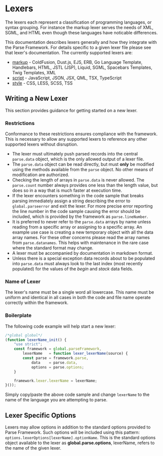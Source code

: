 
# Lexers
The lexers each represent a classification of programming languages, or syntax grouping.  For instance the markup lexer serves the needs of XML, SGML, and HTML even though these languages have noticable differences.

This documentation describes lexers generally and how they integrate with the Parse Framework.  For details specific to a given lexer file please see that lexer's documentation.  The currently supported lexers are:

* [markup](markup.md) - ColdFusion, Dust.js, EJS, ERB, Go Language Template, Handlebars, HTML, JSTL (JSP), Liquid, SGML, Spacebars Templates, Twig Templates, XML
* [script](script.md) - JavaScript, JSON, JSX, QML, TSX, TypeScript
* [style](style.md) - CSS, LESS, SCSS, TSS

## Writing a New Lexer
This section provides guidance for getting started on a new lexer.

### Restrictions
Conformance to these restrictions ensures compliance with the framework.  This is necessary to allow any supported lexers to reference any other supported lexers without disruption.

* The lexer must ultimately push parsed records into the central `parse.data` object, which is the only allowed output of a lexer file.
* The `parse.data` object can be read directly, but must **only** be modified using the methods available from the `parse` object.  No other means of modification are authorized.
* Checking the length of arrays in `parse.data` is never allowed.  The `parse.count` number always provides one less than the length value, but does so in a way that is much faster at execution time.
* If the lexer encounters something in the code sample that breaks parsing immediately assign a string describing the error to `global.parseerror` and exit the lexer.  For more precise error reporting the line number in the code sample causing the error should be included, which is provided by the framework as `parse.lineNumber`.
* It is preferred to never refer to the `parse.data` arrays by name unless reading from a specific array or assigning to a specific array.  An example use case is creating a new temporary object with all the data array names.  For these other concerns please read the array names from `parse.datanames`.  This helps with maintenance in the rare case where the standard format may change.
* A lexer must be accompanied by documentation in markdown format.
* Unless there is a special exception data records about to be populated into `parse.data` must always look to the last index (most recently populated) for the values of the *begin* and *stack* data fields.

### Name of Lexer
The lexer's name must be a single word all lowercase. This name must be uniform and identical in all cases in both the code and file name operate correctly within the framework.

### Boilerplate
The following code example will help start a new lexer:

```typescript
/*global global*/
(function lexerName_init() {
    "use strict";
    const framework = global.parseFramework,
        lexerName   = function lexer_lexerName(source) {
        const parse = framework.parse,
            data    = parse.data,
            options = parse.options;
    }

    framework.lexer.lexerName = lexerName;
}());
```

Simply copy/paste the above code sample and change `lexerName` to the name of the language you are attempting to parse.

## Lexer Specific Options
Lexers may allow options in addition to the standard options provided to Parse Framework.  Such options will be included using this pattern: `options.lexerOptions[lexerName].optionName`.  This is the standard options object available to the lexer as **global.parse.options**, lexerName, refers to the name of the given lexer.